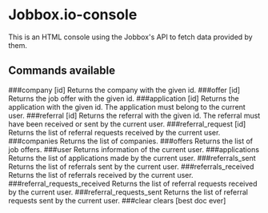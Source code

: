 # Jobbox.io-console

This is an HTML console using the Jobbox's API to fetch data provided by them.

## Commands available

###company [id]
	Returns the company with the given id.
###offer [id] 
	Returns the job offer with the given id.
###application [id] 
	Returns the application with the given id. The application must belong to the current user.
###referral [id] 
	Returns the referral with the given id. The referral must have been received or sent by the current user.
###referral_request [id] 
	Returns the list of referral requests received by the current user.
###companies 
	Returns the list of companies.
###offers 
	Returns the list of job offers.
###user 
	Returns information of the current user.
###applications 
	Returns the list of applications made by the current user.
###referrals_sent 
	Returns the list of referrals sent by the current user.
###referrals_received 
	Returns the list of referrals received by the current user.
###referral_requests_received 
	Returns the list of referral requests received by the current user.
###referral_requests_sent 
	Returns the list of referral requests sent by the current user.
###clear 
	clears [best doc ever]
